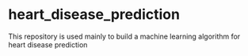 # heart_disease_prediction
This repository is used mainly to build a machine learning algorithm for heart disease prediction
